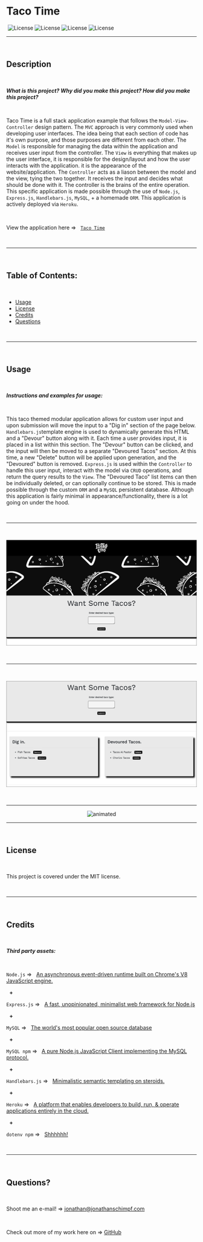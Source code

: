 # Taco Time
‏‏‎
‎‎![License](https://img.shields.io/static/v1?label=License&message=MIT&color=brightgreen) 
![License](https://img.shields.io/static/v1?label=Language&message=JavaScript&color=yellow) 
![License](https://img.shields.io/static/v1?label=Language&message=HTML5&color=orange) 
![License](https://img.shields.io/static/v1?label=Language&message=CSS3&color=blue) 
  

  ---
  
  <p>&nbsp;<p>
    

## Description 

<p>&nbsp;<p>

<strong><em>What is this project? Why did you make this project? How did you make this project?</strong></em>

<p>&nbsp;<p>

Taco Time is a full stack application example that follows the `Model-View-Controller` design pattern. The `MVC` approach is very commonly used when developing user interfaces. The idea being that each section of code has it's own purpose, and those purposes are different from each other. The `Model` is responsible for managing the data within the application and receives user input from the controller. The `View` is everything that makes up the user interface, it is responsible for the design/layout and how the user interacts with the application. it is the appearance of the website/application. The `Controller` acts as a liason between the model and the view, tying the two together. It receives the input and decides what should be done with it. The controller is the brains of the entire operation. This specific application is made possible through the use of `Node.js`, `Express.js`, `Handlebars.js`, `MySQL`, + a homemade `ORM`. This application is actively deployed via `Heroku`.
<p>&nbsp;<p>


View the application here =>‏‏‎ ‎‏‏‎ ‎‏‏‎ ‎‏‏[`Taco Time`](https://taco-time-handlebars.herokuapp.com/)


<p>&nbsp;<p>


---

<p>&nbsp;<p>


## Table of Contents: 

<p>&nbsp;<p>

* [Usage](#usage)
* [License](#license)
* [Credits](#credits)
* [Questions](#questions)

<p>&nbsp;<p>

---


<p>&nbsp;<p>


## Usage


<p>&nbsp;<p>


<strong><em>Instructions and examples for usage:</strong></em>

<p>&nbsp;<p>

This taco themed modular application allows for custom user input and upon submission will move the input to a "Dig in" section of the page below. `Handlebars.js`template engine is used to dynamically generate this HTML and a "Devour" button along with it. Each time a user provides input, it is placed in a list within this section. The "Devour" button can be clicked, and the input will then be moved to a separate "Devoured Tacos" section. At this time, a new "Delete" button will be applied upon generation, and the "Devoured" button is removed. `Express.js` is used within the `Controller` to handle this user input, interact with the model via `CRUD` operations, and return the query results to the `View`. The "Devoured Taco" list items can then be individually deleted, or can optionally continue to be stored. This is made possible through the custom `ORM` and a `MySQL` persistent database. Although this application is fairly minimal in appearance/functionality, there is a lot going on under the hood.


<p>&nbsp;<p>



---

<p>&nbsp;<p>



[![IMAGE](public/assets/img/readme_screengrab.jpg)](https://taco-time-handlebars.herokuapp.com/) 


<p>&nbsp;<p>


---


<p>&nbsp;<p>


[![IMAGE](public/assets/img/readme_screengrab_2.jpg)](https://taco-time-handlebars.herokuapp.com/) 

<p>&nbsp;</p>



---


<p align= "center"><img src="public/assets/gif/TACO-TIME-WALKTHROUGH.gif" alt="animated" href="https://taco-time-handlebars.herokuapp.com/" /></p>




---



<p>&nbsp;<p>


## License


<p>&nbsp;<p>


This project is covered under the MIT license. 


<p>&nbsp;<p>


---


<p>&nbsp;<p>


## Credits


<p>&nbsp;<p>


<strong><em>Third party assets:</strong></em>


<p>&nbsp;<p>

`Node.js` =>‏‏‎ ‎ ‏‏‎ ‎[An asynchronous event-driven runtime built on Chrome's V8 JavaScript engine.](https://nodejs.org/en/)


<p>&nbsp;‏‏‎‏‏‎ ‎<strong>+</strong></p>


`Express.js` =>‏‏‎ ‎ ‏‏‎ ‎[A fast, unopinionated, minimalist web framework for Node.js](https://expressjs.com/)


<p>&nbsp;‏‏‎‏‏‎ ‎<strong>+</strong></p>



`MySQL` =>‏‏‎ ‎ ‏‏‎ ‎[The world's most popular open source database ](https://www.mysql.com/)


<p>&nbsp;‏‏‎‏‏‎ ‎<strong>+</strong></p>


`MySQL npm` =>‏‏‎ ‎ ‏‏‎ ‎[A pure Node.js JavaScript Client implementing the MySQL protocol.](https://www.npmjs.com/package/mysql)


<p>&nbsp;‏‏‎‏‏‎ ‎<strong>+</strong></p>


`Handlebars.js` =>‏‏‎ ‎ ‏‏‎ ‎[Minimalistic semantic templating on steroids.](https://handlebarsjs.com/)


<p>&nbsp;‏‏‎‏‏‎ ‎<strong>+</strong></p>



`Heroku` =>‏‏‎ ‎ ‏‏‎ ‎[A platform that enables developers to build, run, & operate applications entirely in the cloud.](https://www.heroku.com)


<p>&nbsp;‏‏‎‏‏‎ ‎<strong>+</strong></p>


`dotenv npm` =>‏‏‎ ‎ ‏‏‎ ‎[Shhhhhh!](https://www.npmjs.com/package/dotenv)


<p>&nbsp;<p>



---


<p>&nbsp;<p>



## Questions?


<p>&nbsp;<p>


Shoot me an e-mail! => jonathan@jonathanschimpf.com

<p>&nbsp;<p>


Check out more of my work here on =>
[GitHub](http://github.com/jonathanschimpf)

<p>&nbsp;<p>



